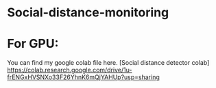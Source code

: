 # Social-distance-monitoring

# For GPU:
You can find my google colab file here. [Social distance detector colab]
https://colab.research.google.com/drive/1u-frENGxHVSNXo33F26YhnK6mQjYAHUp?usp=sharing


